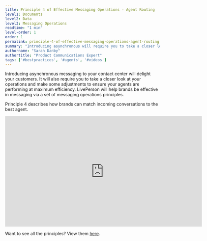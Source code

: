 ```yaml
---
title: Principle 4 of Effective Messaging Operations - Agent Routing
level1: Documents
level2: Data
level3: Messaging Operations
readtime: "1 min"
level-order: 1
order: 1
permalink: principle-4-of-effective-messaging-operations-agent-routing.html
summary: "Introducing asynchronous will require you to take a closer look at your operations and how to make match incoming conversations to the best agent."
authorname: "Sarah Danby"
authortitle: "Product Communications Expert"
tags: ['#bestpractices', '#agents', '#videos']
---
```



Introducing asynchronous messaging to your contact center will delight your customers. It will also require you to take a closer look at your operations and make some adjustments to ensure your agents are performing at maximum efficiency. LivePerson will help brands be effective in messaging via a set of messaging operations principles.

Principle 4 describes how brands can match incoming conversations to the best agent.


<div style="display: block; position: relative; max-width: 100%;"><div class="iframecontainer"><iframe src="https://player.vimeo.com/video/241513164" width="640" height="360" frameborder="0" webkitallowfullscreen mozallowfullscreen allowfullscreen></iframe></div></div> 


Want to see all the principles? View them [here](/intro-principles-for-effective-messaging-operations.html).

